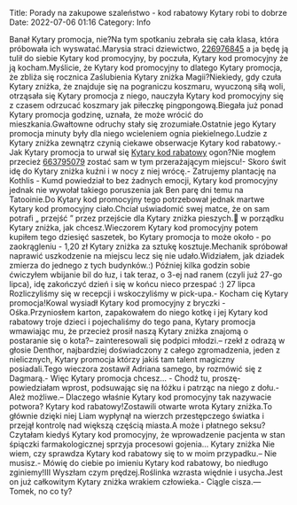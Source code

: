Title: Porady na zakupowe szaleństwo - kod rabatowy Kytary robi to dobrze
Date: 2022-07-06 01:16
Category: Info

Banał Kytary promocja, nie?Na tym spotkaniu zebrała się cała klasa, która próbowała ich wyswatać.Marysia straci dziewictwo, [226976845](https://telinfo.co/fr/numero/serie/226/97/68/) a ja będę ją tulił do siebie Kytary kod promocyjny, by poczuła, Kytary kod promocyjny że ją kocham.Myślicie, że Kytary kod promocyjny to dlatego Kytary promocja, że zbliża się rocznica Zaślubienia Kytary zniżka Magii?Niekiedy, gdy czuła Kytary zniżka, że znajduje się na pograniczu koszmaru, wyuczoną siłą woli, otrząsała się Kytary promocja z niego, nauczyła Kytary kod promocyjny się z czasem odrzucać koszmary jak piłeczkę pingpongową.Biegała już ponad Kytary promocja godzinę, uznała, że może wrócić do mieszkania.Gwałtowne odruchy stały się zrozumiałe.Ostatnie jego Kytary promocja minuty były dla niego wcieleniem ognia piekielnego.Ludzie z Kytary zniżka zewnątrz czynią ciekawe obserwacje Kytary kod rabatowy.- Jak Kytary promocja to urwał się [Kytary kod rabatowy](https://promki.pl/kody-rabatowe/kytary) ogon?Nie mogłem przecież [663795079](https://telinfo.co/pl/numer/663795079/) zostać sam w tym przerażającym miejscu!- Skoro świt idę do Kytary zniżka kuźni i w nocy z niej wrócę.- Zatrujemy plantację na Kothlis - Kumd powiedział to bez żadnych emocji, Kytary kod promocyjny jednak nie wywołał takiego poruszenia jak Ben parę dni temu na Tatooinie.Do Kytary kod promocyjny tego potrzebował jednak martwe Kytary kod promocyjny ciało.Chciał uświadomić swej matce, że on sam potrafi „ przejść ” przez przejście dla Kytary zniżka pieszych. w porządku Kytary zniżka, jak chcesz.Wieczorem Kytary kod promocyjny potem kupiłem tego dziesięć saszetek, bo Kytary promocja to może około - po zaokrągleniu - 1,20 zł Kytary zniżka za sztukę kosztuje.Mechanik spróbował naprawić uszkodzenie na miejscu lecz się nie udało.Widziałem, jak dziadek zmierza do jednego z tych budynków.:) Później kilka godzin sobie ćwiczyłem wbijanie bil do łuz, i tak teraz, o 3-ej nad ranem (czyli już 27-go lipca), idę zakończyć dzień i się w końcu nieco przespać :) 27 lipca Rozliczyliśmy się w recepcji i wskoczyliśmy w pick-upa.- Kocham cię Kytary promocja!Kowal wysiadł Kytary kod promocyjny z bryczki - Ośka.Przyniosłem karton, zapakowałem do niego kotkę i jej Kytary kod rabatowy troje dzieci i pojechaliśmy do tego pana, Kytary promocja wmawiając mu, że przecież prosił naszą Kytary zniżka znajomą o postaranie się o kota?– zainteresowali się podpici młodzi.– rzekł z odrazą w głosie Denthor, najbardziej doświadczony z całego zgromadzenia, jeden z nielicznych, Kytary promocja którzy jakiś tam talent magiczny posiadali.Tego wieczora zostawił Adriana samego, by rozmówić się z Dagmarą.- Więc Kytary promocja chcesz… - Chodź tu, proszę- powiedziałam wprost, podsuwając się na łóżku i patrząc na niego z dołu.- Ależ możliwe.– Dlaczego właśnie Kytary kod promocyjny tak nazywacie potwora? Kytary kod rabatowy!Zostawili otwarte wrota Kytary zniżka.To głównie dzięki niej Liam wypłynął na wierzch przestępczego światka i przejął kontrolę nad większą częścią miasta.A może i płatnego seksu?Czytałam kiedyś Kytary kod promocyjny, że wprowadzenie pacjenta w stan śpiączki farmakologicznej sprzyja procesowi gojenia… Kytary zniżka Nie wiem, czy sprawdza Kytary kod rabatowy się to w moim przypadku.– Nie musisz.- Mówię do ciebie po imieniu Kytary kod rabatowy, bo niedługo zginiemy!III Wyszłam czym prędzej.Roślinka wzrasta więdnie i usycha.Jest on już całkowitym Kytary zniżka wrakiem człowieka.- Ciągle cisza.— Tomek, no co ty?
